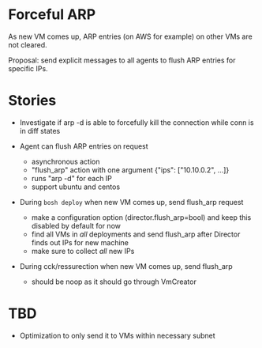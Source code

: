 # Forceful ARP

As new VM comes up, ARP entries (on AWS for example) on other VMs are not cleared.

Proposal: send explicit messages to all agents to flush ARP entries for specific IPs.

# Stories

- Investigate if arp -d is able to forcefully kill the connection while conn is in diff states

- Agent can flush ARP entries on request
  - asynchronous action
  - "flush_arp" action with one argument {"ips": ["10.10.0.2", ...]}
  - runs "arp -d" for each IP
  - support ubuntu and centos

- During `bosh deploy` when new VM comes up, send flush_arp request
  - make a configuration option (director.flush_arp=bool) and keep this disabled by default for now
  - find all VMs in *all* deployments and send flush_arp after Director finds out IPs for new machine
  - make sure to collect *all* new IPs

- During cck/ressurection when new VM comes up, send flush_arp
  - should be noop as it should go through VmCreator

# TBD

- Optimization to only send it to VMs within necessary subnet
